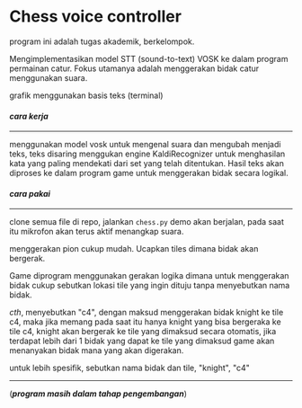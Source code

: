 
# Chess voice controller

program ini adalah tugas akademik, berkelompok.

Mengimplementasikan model STT (sound-to-text) VOSK ke dalam program permainan catur. Fokus utamanya adalah menggerakan bidak catur menggunakan suara.

grafik menggunakan basis teks (terminal)

#### _cara kerja_
---
menggunakan model vosk untuk mengenal suara dan mengubah menjadi teks, teks disaring menggukan engine KaldiRecognizer untuk menghasilan kata yang paling mendekati dari set yang telah ditentukan. Hasil teks akan diproses ke dalam program game untuk menggerakan bidak secara logikal.

#### _cara pakai_
---
clone semua file di repo, jalankan `chess.py` demo akan berjalan, pada saat itu mikrofon akan terus aktif menangkap suara.

menggerakan pion cukup mudah. Ucapkan tiles dimana bidak akan bergerak. 

Game diprogram menggunakan gerakan logika dimana untuk menggerakan bidak cukup sebutkan lokasi tile yang ingin dituju tanpa menyebutkan nama bidak.

_cth_, menyebutkan "c4", dengan maksud menggerakan bidak knight ke tile c4, maka jika memang pada saat itu hanya knight yang bisa bergeraka ke tile c4, knight akan bergerak ke tile yang dimaksud secara otomatis, jika terdapat lebih dari 1 bidak yang dapat ke tile yang dimaksud game akan menanyakan bidak mana yang akan digerakan.

untuk lebih spesifik, sebutkan nama bidak dan tile,
"knight", "c4"

---
(**_program masih dalam tahap pengembangan_**)
